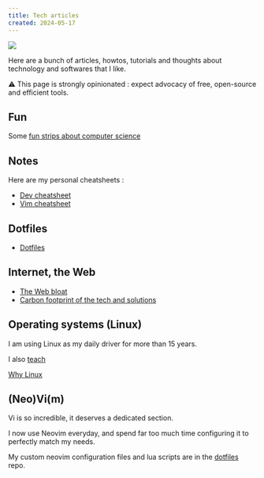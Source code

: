 ```yaml
---
title: Tech articles
created: 2024-05-17
---
```


![](@assets/undraw/undraw_programming_65t2.svg)

Here are a bunch of articles, howtos, tutorials and thoughts about technology and softwares that I like.

<span>⚠️</span>
This page is strongly opinionated : expect advocacy of free, open-source and efficient tools.

## Fun

Some [fun strips about computer science](/tech/fun)

## Notes

Here are my personal cheatsheets :

- [Dev cheatsheet](/tech/notes/dev)
- [Vim cheatsheet](/tech/notes/vim)

## Dotfiles

- [Dotfiles][dotfiles]

## Internet, the Web

- [The Web bloat](/tech/web-bloat)
- [Carbon footprint of the tech and solutions](/tech/tech-footprint)

## Operating systems (Linux)

I am using Linux as my daily driver for more than 15 years.

I also [teach](/cours)

[Why Linux](/tech/why-linux)

## (Neo)Vi(m)

Vi is so incredible, it deserves a dedicated section.

I now use Neovim everyday, and spend far too much time configuring it to perfectly match my needs.

My custom neovim configuration files and lua scripts are in the [dotfiles][dotfiles] repo.

[dotfiles]: https://git.sr.ht/~toma/dotfiles
